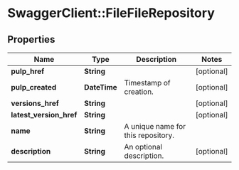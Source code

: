 # SwaggerClient::FileFileRepository

## Properties
Name | Type | Description | Notes
------------ | ------------- | ------------- | -------------
**pulp_href** | **String** |  | [optional] 
**pulp_created** | **DateTime** | Timestamp of creation. | [optional] 
**versions_href** | **String** |  | [optional] 
**latest_version_href** | **String** |  | [optional] 
**name** | **String** | A unique name for this repository. | 
**description** | **String** | An optional description. | [optional] 


